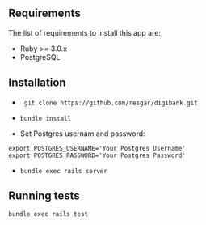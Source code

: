 ## Requirements
The list of requirements to install this app are:
* Ruby >= 3.0.x
* PostgreSQL

## Installation
* `` git clone https://github.com/resgar/digibank.git``
* `` bundle install ``

* Set Postgres usernam and password:
```
export POSTGRES_USERNAME='Your Postgres Username'
export POSTGRES_PASSWORD='Your Postgres Password'
```

* `` bundle exec rails server ``

## Running tests
` bundle exec rails test `
